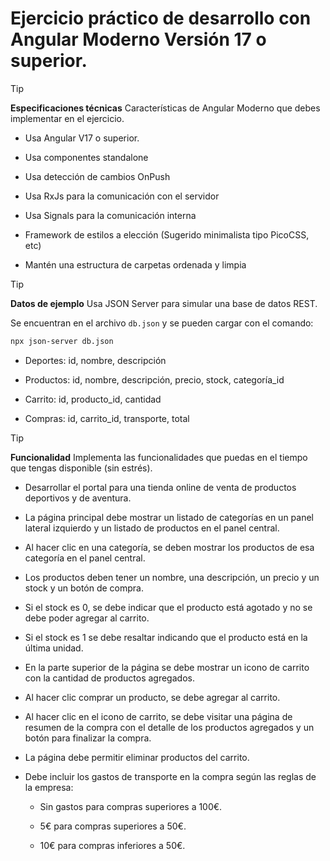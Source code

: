 # Ejercicio práctico de desarrollo con Angular Moderno Versión 17 o superior.

> [!TIP]  
> **Especificaciones técnicas** 
> Características de Angular Moderno que debes implementar en el ejercicio.

- Usa Angular V17 o superior.

- Usa componentes standalone

- Usa detección de cambios OnPush

- Usa RxJs para la comunicación con el servidor

- Usa Signals para la comunicación interna

- Framework de estilos a elección (Sugerido minimalista tipo PicoCSS, etc)

- Mantén una estructura de carpetas ordenada y limpia

> [!TIP]
> **Datos de ejemplo** 
> Usa JSON Server para simular una base de datos REST.

Se encuentran en el archivo `db.json` y se pueden cargar con el comando:

```bash
npx json-server db.json
```

- Deportes: id, nombre, descripción

- Productos: id, nombre, descripción, precio, stock, categoría_id

- Carrito: id, producto_id, cantidad

- Compras: id, carrito_id, transporte, total

> [!TIP] 
> **Funcionalidad** 
> Implementa las funcionalidades que puedas en el tiempo que tengas disponible (sin estrés).

- Desarrollar el portal para una tienda online de venta de productos deportivos y de aventura.

- La página principal debe mostrar un listado de categorías en un panel lateral izquierdo y un listado de productos en el panel central.

- Al hacer clic en una categoría, se deben mostrar los productos de esa categoría en el panel central.

- Los productos deben tener un nombre, una descripción, un precio y un stock y un botón de compra.

- Si el stock es 0, se debe indicar que el producto está agotado y no se debe poder agregar al carrito.

- Si el stock es 1 se debe resaltar indicando que el producto está en la última unidad.

- En la parte superior de la página se debe mostrar un icono de carrito con la cantidad de productos agregados.

- Al hacer clic comprar un producto, se debe agregar al carrito.

- Al hacer clic en el icono de carrito, se debe visitar una página de resumen de la compra con el detalle de los productos agregados y un botón para finalizar la compra.

- La página debe permitir eliminar productos del carrito.

- Debe incluir los gastos de transporte en la compra según las reglas de la empresa:

  - Sin gastos para compras superiores a 100€.

  - 5€ para compras superiores a 50€.

  - 10€ para compras inferiores a 50€.
